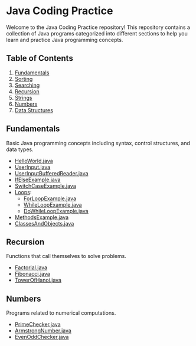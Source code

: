 # Java Coding Practice

Welcome to the Java Coding Practice repository! This repository contains a collection of Java programs categorized into different sections to help you learn and practice Java programming concepts.

## Table of Contents

1. [Fundamentals](#fundamentals)
2. [Sorting](#sorting)
3. [Searching](#searching)
4. [Recursion](#recursion)
5. [Strings](#strings)
6. [Numbers](#numbers)
7. [Data Structures](#data-structures)

## Fundamentals

Basic Java programming concepts including syntax, control structures, and data types.

- [HelloWorld.java](fundamentals/HelloWorld.java)
- [UserInput.java](fundamentals/UserInput.java)
- [UserInputBufferedReader.java](fundamentals/UserInputBufferedReader.java)
- [IfElseExample.java](fundamentals/IfElseExample.java)
- [SwitchCaseExample.java](fundamentals/SwitchCaseExample.java)
- [Loops](fundamentals/loops/):
   - [ForLoopExample.java](fundamentals/loops/ForLoopExample.java) 
   - [WhileLoopExample.java](fundamentals/loops/WhileLoopExample.java) 
   - [DoWhileLoopExample.java](fundamentals/loops/DoWhileLoopExample.java) 
- [MethodsExample.java](fundamentals/MethodsExample.java)
- [ClassesAndObjects.java](fundamentals/ClassesAndObjects.java) 

## Recursion

Functions that call themselves to solve problems.

- [Factorial.java](recursion/Factorial.java)
- [Fibonacci.java](recursion/Fibonacci.java)
- [TowerOfHanoi.java](recursion/TowerOfHanoi.java)

## Numbers

Programs related to numerical computations.

- [PrimeChecker.java](numbers/PrimeChecker.java)
- [ArmstrongNumber.java](numbers/ArmstrongNumber.java)
- [EvenOddChecker.java](numbers/EvenOddChecker.java)

<!--
## Sorting

Algorithms for ordering elements in a list.

- [BubbleSort.java](sorting/BubbleSort.java)
- [InsertionSort.java](sorting/InsertionSort.java)
- [MergeSort.java](sorting/MergeSort.java)

## Searching

Algorithms for finding elements in a list.

- [BinarySearch.java](searching/BinarySearch.java)
- [LinearSearch.java](searching/LinearSearch.java)



## Strings

Operations on strings.

- [Palindrome.java](strings/Palindrome.java)
- [Anagram.java](strings/Anagram.java)
- [ReverseString.java](strings/ReverseString.java)

## Numbers

## Data Structures

Basic data structures and their operations.

- [LinkedList.java](data_structures/LinkedList.java)
- [Stack.java](data_structures/Stack.java)
- [Queue.java](data_structures/Queue.java)

## License

This repository is licensed under the MIT License. See the [LICENSE](LICENSE) file for more details.
-->